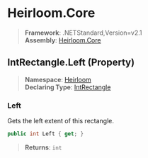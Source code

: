 # Heirloom.Core

> **Framework**: .NETStandard,Version=v2.1  
> **Assembly**: [Heirloom.Core][0]

## IntRectangle.Left (Property)

> **Namespace**: [Heirloom][0]  
> **Declaring Type**: [IntRectangle][1]

### Left

Gets the left extent of this rectangle.

```cs
public int Left { get; }
```

> **Returns**: `int`

[0]: ../../../Heirloom.Core.md
[1]: ../IntRectangle.md
